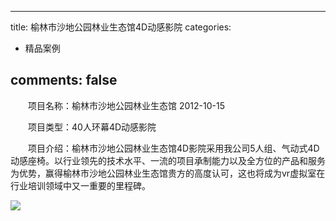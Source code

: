 
---
title: 榆林市沙地公园林业生态馆4D动感影院
categories:
- 精品案例

comments: false
---

　　项目名称：榆林市沙地公园林业生态馆
    2012-10-15

　　项目类型：40人环幕4D动感影院

　　项目介绍：榆林市沙地公园林业生态馆4D影院采用我公司5人组、气动式4D动感座椅。以行业领先的技术水平、一流的项目承制能力以及全方位的产品和服务为优势，赢得榆林市沙地公园林业生态馆贵方的高度认可，这也将成为vr虚拟室在行业培训领域中又一重要的里程碑。


<img src="/css/images/anli/info5.jpg">

